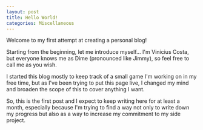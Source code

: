 ```yaml
---
layout: post
title: Hello World! 
categories: Miscellaneous
---
```


Welcome to my first attempt at creating a personal blog!

Starting from the beginning, let me introduce myself... I'm Vinicius Costa, but everyone knows me as Dime (pronounced like Jimmy), so feel free to call me as you wish.

I started this blog mostly to keep track of a small game I'm working on in my free time, but as I've been trying to put this page live, I changed my mind and broaden the scope of this to cover anything I want.

So, this is the first post and I expect to keep writing here for at least a month, especially because I'm trying to find a way not only to write down my progress but also as a way to increase my commitment to my side project.
